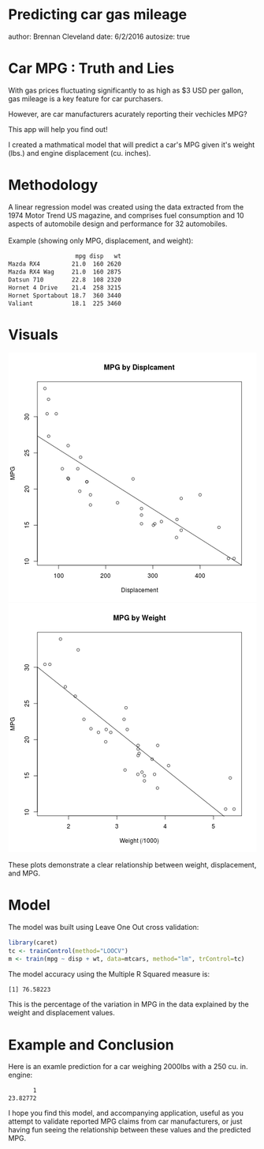 Predicting car gas mileage
========================================================
author: Brennan Cleveland
date: 6/2/2016
autosize: true

Car MPG : Truth and Lies
========================================================

With gas prices fluctuating significantly to as high as $3 USD per 
gallon, gas mileage is a key feature for car purchasers.<br>

However, are car manufacturers acurately reporting their vechicles MPG?<br>

This app will help you find out!<br>

I created a mathmatical model that will predict a car's MPG given it's weight (lbs.) and
engine displacement (cu. inches).

Methodology
========================================================

A linear regression model was created using the data extracted from the 1974 Motor Trend US magazine, 
and comprises fuel consumption and 10 aspects of automobile design and performance for 32 automobiles.<br><br>
Example (showing only MPG, displacement, and weight):

```
                   mpg disp   wt
Mazda RX4         21.0  160 2620
Mazda RX4 Wag     21.0  160 2875
Datsun 710        22.8  108 2320
Hornet 4 Drive    21.4  258 3215
Hornet Sportabout 18.7  360 3440
Valiant           18.1  225 3460
```



Visuals
========================================================

![plot of chunk unnamed-chunk-2](pitch-figure/unnamed-chunk-2-1.png)![plot of chunk unnamed-chunk-2](pitch-figure/unnamed-chunk-2-2.png)

These plots demonstrate a clear relationship between weight, displacement, and MPG.

Model
========================================================
The model was built using Leave One Out cross validation:


```r
library(caret)
tc <- trainControl(method="LOOCV")
m <- train(mpg ~ disp + wt, data=mtcars, method="lm", trControl=tc)
```

The model accuracy using the Multiple R Squared measure is:


```
[1] 76.58223
```

This is the percentage of the variation in MPG in the data explained by the weight and displacement values.

Example and Conclusion
========================================================

Here is an examle prediction for a car weighing 2000lbs with a 250 cu. in. engine:


```
       1 
23.82772 
```
I hope you find this model, and accompanying application, useful as you attempt to validate reported MPG claims
from car manufacturers, or just having fun seeing the relationship between these values and the predicted MPG.
